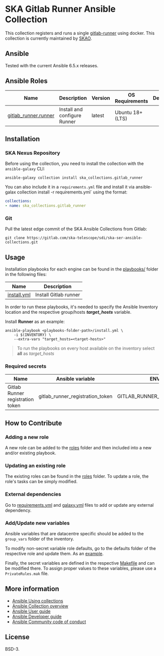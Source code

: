 # SKA Gitlab Runner Ansible Collection

This collection registers and runs a single [gitlab-runner](https://docs.gitlab.com/runner/) using docker.
This collection is currently maintained by [SKAO](https://www.skao.int/).

## Ansible

Tested with the current Ansible 6.5.x releases.

## Ansible Roles
| Name | Description | Version | OS Requirements | Dependencies |
| ---- | ----------- | ------- | --- | ---|
| [gitlab_runner.runner](https://gitlab.com/ska-telescope/sdi/ska-ser-ansible-collections/-/tree/main/ansible_collections/ska_collections/gitlab_runner/roles/runner) | Install and configure Runner | latest | Ubuntu 18+ (LTS) | |

## Installation

### SKA Nexus Repository

Before using the collection, you need to install the collection with the `ansible-galaxy` CLI:

    ansible-galaxy collection install ska_collections.gitlab_runner

You can also include it in a `requirements.yml` file and install it via ansible-galax collection install -r requirements.yml` using the format:

```yaml
collections:
- name: ska_collections.gitlab_runner
```

### Git

Pull the latest edge commit of the SKA Ansible Collections from Gitlab:

```
git clone https://gitlab.com/ska-telescope/sdi/ska-ser-ansible-collections.git
```

## Usage

Installation playbooks for each engine can be found in the [playbooks/](https://gitlab.com/ska-telescope/sdi/ska-ser-ansible-collections/-/tree/main/ansible_collections/ska_collections/instace_common/playbooks) folder in the following files:

| Name | Description |
| ---- | ----------- |
| [install.yml](https://gitlab.com/ska-telescope/sdi/ska-ser-ansible-collections/-/blob/1441ec87eebf5e0ea3a579a25761449f7f853a94/ansible_collections/ska_collections/instace_common/playbooks/install.yml) | Install Gitlab runner |

In order to run these playbooks, it's needed to specify the Ansible Inventory location and the respective group/hosts ***target_hosts*** variable.

Install **Runner** as an example:
```
ansible-playbook <playbooks-folder-path>/install.yml \
	-i $(INVENTORY) \
	--extra-vars "target_hosts=<target-hosts>"
```

> To run the playbooks on every host available on the inventory select **all** as *target_hosts*

### Required secrets

| Name | Ansible variable | ENV variable |
| ---- | ----------- | ------------ |
| Gitlab Runner registration token | gitlab_runner_registration_token | GITLAB_RUNNER_REGISTRATION_TOKEN

## How to Contribute

### Adding a new role
A new role can be added to the [roles](./roles/) folder and then included into a new and/or existing playbook.

### Updating an existing role
The existing roles can be found in the [roles](./roles/) folder. To update a role, the role's tasks can be simply modified.

### External dependencies
Go to [requirements.yml](../../../requirements.yml) and [galaxy.yml](./galaxy.yml) files to add or update any external dependency.

### Add/Update new variables
Ansible variables that are datacentre specific should be added to the `group_vars` folder of the inventory.

To modify non-secret variable role defaults, go to the defaults folder of the respective role and update them. As an [example](./roles/runner/defaults/main.yml).

Finally, the secret variables are defined in the respective [Makefile](../../../resources/jobs/gitlab-runner.mk) and can be modified there. To assign proper values to these variables, please use a `PrivateRules.mak` file.

## More information

- [Ansible Using collections](https://docs.ansible.com/ansible/latest/user_guide/collections_using.html)
- [Ansible Collection overview](https://github.com/ansible-collections/overview)
- [Ansible User guide](https://docs.ansible.com/ansible/latest/user_guide/index.html)
- [Ansible Developer guide](https://docs.ansible.com/ansible/latest/dev_guide/index.html)
- [Ansible Community code of conduct](https://docs.ansible.com/ansible/latest/community/code_of_conduct.html)
## License

BSD-3.